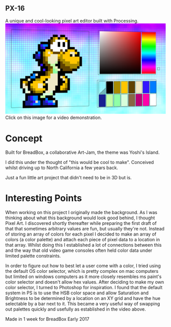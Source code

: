 ## PX-16
A unique and cool-looking pixel art editor built with Processing.  
[![Yoshi-o's](joshi.png)](https://www.youtube.com/watch?v=9Zw8396rLYY)  
Click on this image for a video demonstration.

# Concept
Built for BreadBox, a collaborative Art-Jam, the theme was Yoshi's Island.

I did this under the thought of "this would be cool to make". Conceived whilst driving up to North California a few years back.

Just a fun little art project that didn't need to be in 3D but is.

# Interesting Points

When working on this project I originally made the background. As I was thinking about what this background would look good behind, I thought Pixel Art. I discovered shortly thereafter while preparing the first draft of that that sometimes arbitrary values are fun, but usually they're not. Instead of storing an array of colors for each pixel I decided to make an array of colors (a color palette) and attach each piece of pixel data to a location in that array. Whilst doing this I established a lot of connections between this and the way that old video game consoles often held color data under limited palette constraints.

In order to figure out how to best let a user come with a color, I tried using the default OS color selector, which is pretty complex on mac computers but limited on windows computers as it more closely resembles ms paint's color selector and doesn't allow hex values. After deciding to make my own color selector, I turned to Photoshop for inspiration. I found that the default system in PS is to use the HSB color space and allow Saturation and Brightness to be determined by a location on an XY grid and have the hue selectable by a bar next to it. This became a very useful way of swapping out palettes quickly and usefully as established in the video above.

Made in 1 week for BreadBox Early 2017